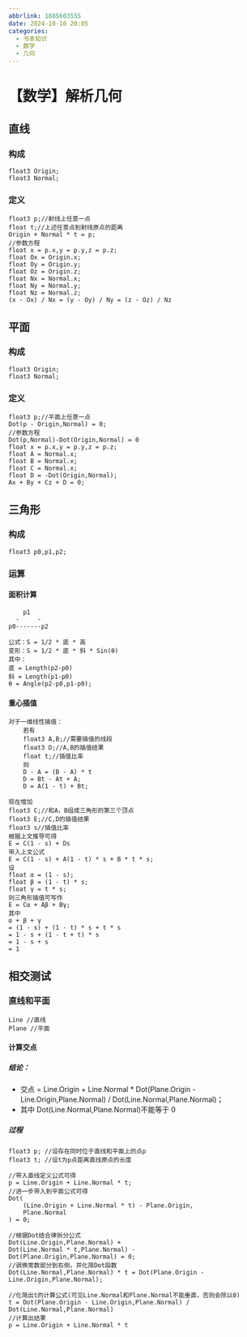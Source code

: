 ```yaml
---
abbrlink: 1885603555
date: 2024-10-10 20:05
categories:
  - 书本知识
  - 数学
  - 几何
---
```

# 【数学】解析几何

## 直线

### 构成

```
float3 Origin;
float3 Normal;
```

### 定义

```
float3 p;//射线上任意一点
float t;//上述任意点到射线原点的距离
Origin + Normal * t = p;
//参数方程
float x = p.x,y = p.y,z = p.z;
float Ox = Origin.x;
float Oy = Origin.y;
float Oz = Origin.z;
float Nx = Normal.x;
float Ny = Normal.y;
float Nz = Normal.z;
(x - Ox) / Nx = (y - Oy) / Ny = (z - Oz) / Nz
```

## 平面

### 构成

```
float3 Origin;
float3 Normal;
```

### 定义

```
float3 p;//平面上任意一点
Dot(p - Origin,Normal) = 0;
//参数方程
Dot(p,Normal)-Dot(Origin,Normal) = 0
float x = p.x,y = p.y,z = p.z;
float A = Normal.x;
float B = Normal.x;
float C = Normal.x;
float D = -Dot(Origin,Normal);
Ax + By + Cz + D = 0;
```

## 三角形

### 构成

```
float3 p0,p1,p2;
```

### 运算

#### 面积计算

```
    p1
  -     -
p0-------p2

公式：S = 1/2 * 底 * 高
变形：S = 1/2 * 底 * 斜 * Sin(θ)
其中：
底 = Length(p2-p0)
斜 = Length(p1-p0)
θ = Angle(p2-p0,p1-p0);
```

#### 重心插值

```
对于一维线性插值：
    若有
    float3 A,B;//需要插值的线段
    float3 D;//A,B的插值结果
    float t;//插值比率
    则
    D - A = (B - A) * t
    D = Bt - At + A;
    D = A(1 - t) + Bt;

现在增加
float3 C;//和A，B组成三角形的第三个顶点
float3 E;//C,D的插值结果
float3 s//插值比率
根据上文推导可得
E = C(1 - s) + Ds
带入上文公式
E = C(1 - s) + A(1 - t) * s + B * t * s;
设
float α = (1 - s);
float β = (1 - t) * s;
float γ = t * s;
则三角形插值可写作
E = Cα + Aβ + Bγ;
其中
α + β + γ
= (1 - s) + (1 - t) * s + t * s
= 1 - s + (1 - t + t) * s
= 1 - s + s
= 1
```

## 相交测试

### 直线和平面

```
Line //直线
Plane //平面
```

#### 计算交点

##### 结论：

- 交点 = Line.Origin + Line.Normal \* Dot(Plane.Origin - Line.Origin,Plane.Normal) / Dot(Line.Normal,Plane.Normal)；
- 其中 Dot(Line.Normal,Plane.Normal)不能等于 0

##### 过程

```
float3 p; //设存在同时位于直线和平面上的点p
float3 t; //设t为p点距离直线原点的长度

//带入直线定义公式可得
p = Line.Origin + Line.Normal * t;
//进一步带入到平面公式可得
Dot(
    (Line.Origin + Line.Normal * t) - Plane.Origin,
    Plane.Normal
) = 0;

//根据Dot结合律拆分公式
Dot(Line.Origin,Plane.Normal) +
Dot(Line.Normal * t,Plane.Normal) -
Dot(Plane.Origin,Plane.Normal) = 0;
//调换常数部分到右侧，并化简Dot函数
Dot(Line.Normal,Plane.Normal) * t = Dot(Plane.Origin - Line.Origin,Plane.Normal);

//化简出t的计算公式(可见Line.Normal和Plane.Normal不能垂直，否则会除以0)
t = Dot(Plane.Origin - Line.Origin,Plane.Normal) / Dot(Line.Normal,Plane.Normal)
//计算出结果
p = Line.Origin + Line.Normal * t
```
